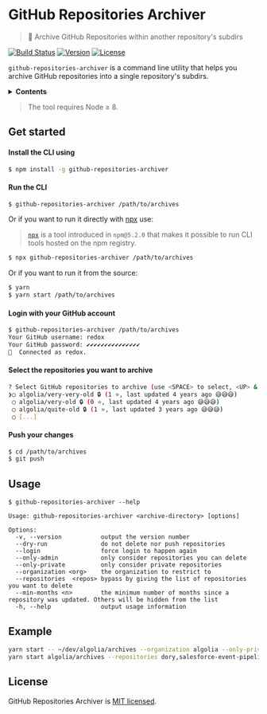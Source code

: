 # GitHub Repositories Archiver

> 🚜 Archive GitHub Repositories within another repository's subdirs

[![Build Status][travis-svg]][travis-url] [![Version][version-svg]][package-url] [![License][license-image]][license-url]

`github-repositories-archiver` is a command line utility that helps you archive GitHub repositories into a single repository's subdirs.

<!-- <p align="center">
  <img src="preview.png" width="800" alt="Preview">
</p>
 -->
<details>
  <summary><strong>Contents</strong></summary>

<!-- START doctoc generated TOC please keep comment here to allow auto update -->
<!-- DON'T EDIT THIS SECTION, INSTEAD RE-RUN doctoc TO UPDATE -->

- [Get started](#get-started)
- [Usage](#usage)
- [License](#license)

<!-- END doctoc generated TOC please keep comment here to allow auto update -->

</details>

> The tool requires Node ≥ 8.

## Get started

#### Install the CLI using

```sh
$ npm install -g github-repositories-archiver
```

#### Run the CLI

```sh
$ github-repositories-archiver /path/to/archives
```

Or if you want to run it directly with [npx](https://github.com/zkat/npx) use:

> [`npx`](https://medium.com/@maybekatz/introducing-npx-an-npm-package-runner-55f7d4bd282b) is a tool introduced in `npm@5.2.0` that makes it possible to run CLI tools hosted on the npm registry.


```sh
$ npx github-repositories-archiver /path/to/archives
```

Or if you want to run it from the source:

```sh
$ yarn
$ yarn start /path/to/archives
```

#### Login with your GitHub account

```sh
$ github-repositories-archiver /path/to/archives
Your GitHub username: redox
Your GitHub password: ✔✔✔✔✔✔✔✔✔✔✔✔✔✔✔
🔑  Connected as redox.
```

#### Select the repositories you want to archive

```sh
? Select GitHub repositories to archive (use <SPACE> to select, <UP> & <DOWN> to navigate, type to search)
❯◯ algolia/very-very-old 🔒 (1 ⭐️, last updated 4 years ago 😅😅😅)
 ◯ algolia/very-old 🔒 (0 ⭐️, last updated 4 years ago 😅😅😅)
 ◯ algolia/quite-old 🔒 (1 ⭐️, last updated 3 years ago 😅😅😅)
 ◯ [...]
```

#### Push your changes

```sh
$ cd /path/to/archives
$ git push
```

## Usage

```
$ github-repositories-archiver --help

Usage: github-repositories-archiver <archive-directory> [options]

Options:
  -v, --version           output the version number
  --dry-run               do not delete nor push repositories
  --login                 force login to happen again
  --only-admin            only consider repositories you can delete
  --only-private          only consider private repositories
  --organization <org>    the organization to restrict to
  --repositories  <repos> bypass by giving the list of repositories you want to delete
  --min-months <n>        the minimum number of months since a repository was updated. Others will be hidden from the list
  -h, --help              output usage information
```

## Example

```sh
yarn start -- ~/dev/algolia/archives --organization algolia --only-private --dry-run
yarn start algolia/archives --repositories dory,salesforce-event-pipeline --organization algolia  
```

## License

GitHub Repositories Archiver is [MIT licensed](LICENSE).

<!-- Badges -->

[version-svg]: https://img.shields.io/npm/v/github-repositories-archiver.svg?style=flat-square
[package-url]: https://npmjs.org/package/github-repositories-archiver
[travis-svg]: https://img.shields.io/travis/algolia/github-repositories-archiver/master.svg?style=flat-square
[travis-url]: https://travis-ci.org/algolia/github-repositories-archiver
[license-image]: http://img.shields.io/badge/license-MIT-green.svg?style=flat-square
[license-url]: LICENSE
